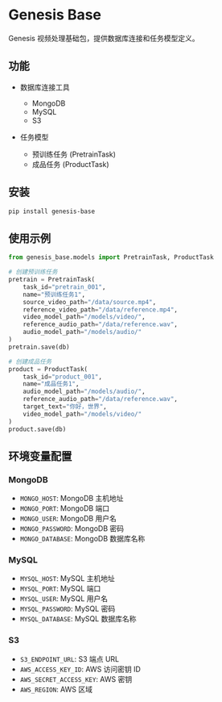 # Genesis Base

Genesis 视频处理基础包，提供数据库连接和任务模型定义。

## 功能

- 数据库连接工具
  - MongoDB
  - MySQL
  - S3

- 任务模型
  - 预训练任务 (PretrainTask)
  - 成品任务 (ProductTask)

## 安装

```bash
pip install genesis-base
```

## 使用示例

```python
from genesis_base.models import PretrainTask, ProductTask

# 创建预训练任务
pretrain = PretrainTask(
    task_id="pretrain_001",
    name="预训练任务1",
    source_video_path="/data/source.mp4",
    reference_video_path="/data/reference.mp4",
    video_model_path="/models/video/",
    reference_audio_path="/data/reference.wav",
    audio_model_path="/models/audio/"
)
pretrain.save(db)

# 创建成品任务
product = ProductTask(
    task_id="product_001",
    name="成品任务1",
    audio_model_path="/models/audio/",
    reference_audio_path="/data/reference.wav",
    target_text="你好，世界",
    video_model_path="/models/video/"
)
product.save(db)
```

## 环境变量配置

### MongoDB
- `MONGO_HOST`: MongoDB 主机地址
- `MONGO_PORT`: MongoDB 端口
- `MONGO_USER`: MongoDB 用户名
- `MONGO_PASSWORD`: MongoDB 密码
- `MONGO_DATABASE`: MongoDB 数据库名称

### MySQL
- `MYSQL_HOST`: MySQL 主机地址
- `MYSQL_PORT`: MySQL 端口
- `MYSQL_USER`: MySQL 用户名
- `MYSQL_PASSWORD`: MySQL 密码
- `MYSQL_DATABASE`: MySQL 数据库名称

### S3
- `S3_ENDPOINT_URL`: S3 端点 URL
- `AWS_ACCESS_KEY_ID`: AWS 访问密钥 ID
- `AWS_SECRET_ACCESS_KEY`: AWS 密钥
- `AWS_REGION`: AWS 区域
